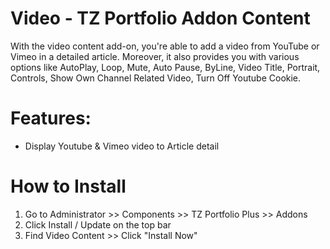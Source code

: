 # Video - TZ Portfolio Addon Content

With the video content add-on, you're able to add a video from YouTube or Vimeo in a detailed article. Moreover, it also provides you with various options like AutoPlay, Loop, Mute, Auto Pause, ByLine, Video Title, Portrait, Controls, Show Own Channel Related Video, Turn Off Youtube Cookie.

# Features:

- Display Youtube & Vimeo video to Article detail

# How to Install

1. Go to Administrator >> Components >> TZ Portfolio Plus >> Addons
2. Click Install / Update on the top bar
3. Find Video Content >> Click "Install Now"
